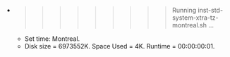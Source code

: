 * >>>>>>>>> Running inst-std-system-xtra-tz-montreal.sh ...
  * Set time: Montreal.
  * Disk size = 6973552K. Space Used = 4K. Runtime = 00:00:00:01.
